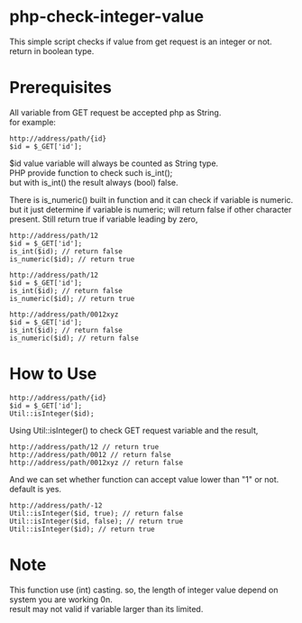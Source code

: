 # php-check-integer-value
This simple script checks if value from get request is an integer or not. return in boolean type.
# Prerequisites
All variable from GET request be accepted php as String.  
for example: 
```
http://address/path/{id}
$id = $_GET['id'];  
```
$id value variable will always be counted as String type.  
PHP provide function to check such is_int();  
but with is_int() the result always (bool) false.  

There is is_numeric() built in function and it can check if variable is numeric.  
but it just determine if variable is numeric; will return false if other character present.
Still return true if variable leading by zero,
```
http://address/path/12
$id = $_GET['id']; 
is_int($id); // return false
is_numeric($id); // return true

http://address/path/12
$id = $_GET['id']; 
is_int($id); // return false
is_numeric($id); // return true

http://address/path/0012xyz
$id = $_GET['id']; 
is_int($id); // return false
is_numeric($id); // return false
```  
# How to Use
```
http://address/path/{id}
$id = $_GET['id'];  
Util::isInteger($id);
```  
Using Util::isInteger() to check GET request variable and the result,
```
http://address/path/12 // return true
http://address/path/0012 // return false
http://address/path/0012xyz // return false
```  
And we can set whether function can accept value lower than "1" or not. default is yes.
```
http://address/path/-12 
Util::isInteger($id, true); // return false
Util::isInteger($id, false); // return true
Util::isInteger($id); // return true
``` 
# Note
This function use (int) casting. so, the length of integer value depend on system you are working 0n.  
result may not valid if variable larger than its limited.
